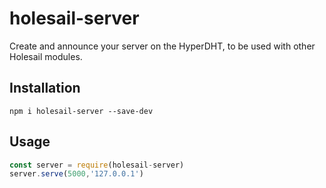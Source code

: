 # holesail-server
Create and announce your server on the HyperDHT, to be used with other Holesail modules.

## Installation
```shell
npm i holesail-server --save-dev
```
## Usage
```js
const server = require(holesail-server)
server.serve(5000,'127.0.0.1')
```